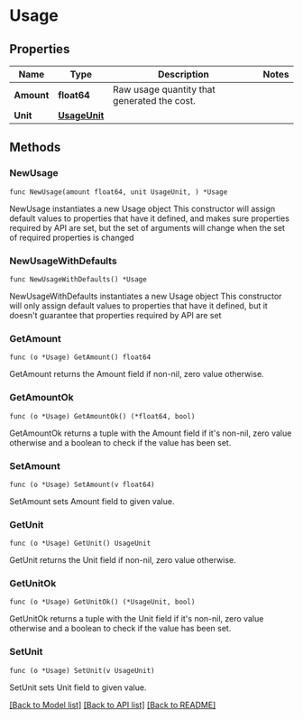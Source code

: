 # Usage

## Properties

Name | Type | Description | Notes
------------ | ------------- | ------------- | -------------
**Amount** | **float64** | Raw usage quantity that generated the cost.  | 
**Unit** | [**UsageUnit**](UsageUnit.md) |  | 

## Methods

### NewUsage

`func NewUsage(amount float64, unit UsageUnit, ) *Usage`

NewUsage instantiates a new Usage object
This constructor will assign default values to properties that have it defined,
and makes sure properties required by API are set, but the set of arguments
will change when the set of required properties is changed

### NewUsageWithDefaults

`func NewUsageWithDefaults() *Usage`

NewUsageWithDefaults instantiates a new Usage object
This constructor will only assign default values to properties that have it defined,
but it doesn't guarantee that properties required by API are set

### GetAmount

`func (o *Usage) GetAmount() float64`

GetAmount returns the Amount field if non-nil, zero value otherwise.

### GetAmountOk

`func (o *Usage) GetAmountOk() (*float64, bool)`

GetAmountOk returns a tuple with the Amount field if it's non-nil, zero value otherwise
and a boolean to check if the value has been set.

### SetAmount

`func (o *Usage) SetAmount(v float64)`

SetAmount sets Amount field to given value.


### GetUnit

`func (o *Usage) GetUnit() UsageUnit`

GetUnit returns the Unit field if non-nil, zero value otherwise.

### GetUnitOk

`func (o *Usage) GetUnitOk() (*UsageUnit, bool)`

GetUnitOk returns a tuple with the Unit field if it's non-nil, zero value otherwise
and a boolean to check if the value has been set.

### SetUnit

`func (o *Usage) SetUnit(v UsageUnit)`

SetUnit sets Unit field to given value.



[[Back to Model list]](../README.md#documentation-for-models) [[Back to API list]](../README.md#documentation-for-api-endpoints) [[Back to README]](../README.md)


